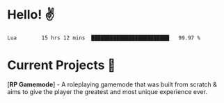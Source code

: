 # Hello! ✌️

<!--START_SECTION:waka-->
```text
Lua        15 hrs 12 mins  █████████████████████████   99.97 % 
```
<!--END_SECTION:waka-->

# Current Projects 🎨
[**RP Gamemode**] - A roleplaying gamemode that was built from scratch & aims to give the player the greatest and most unique experience ever.
